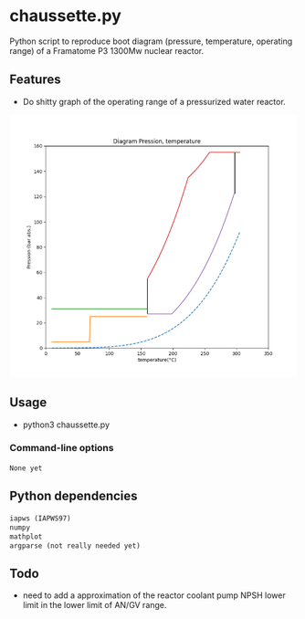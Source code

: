 # chaussette.py

Python script to reproduce boot diagram (pressure, temperature, operating range) of a Framatome P3 1300Mw nuclear reactor.

## Features

* Do shitty graph of the operating range of a pressurized water reactor.

![Figure_1.png](Figure_1.png)

## Usage

* python3 chaussette.py

### Command-line options

```
None yet
```

## Python dependencies

```
iapws (IAPWS97)
numpy
mathplot
argparse (not really needed yet)
```

## Todo
 
* need to add a approximation of the reactor coolant pump NPSH lower limit in the lower limit of AN/GV range.
